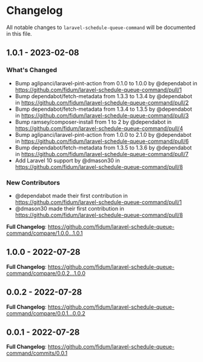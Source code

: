 # Changelog

All notable changes to `laravel-schedule-queue-command` will be documented in this file.

## 1.0.1 - 2023-02-08

### What's Changed

- Bump aglipanci/laravel-pint-action from 0.1.0 to 1.0.0 by @dependabot in https://github.com/fidum/laravel-schedule-queue-command/pull/1
- Bump dependabot/fetch-metadata from 1.3.3 to 1.3.4 by @dependabot in https://github.com/fidum/laravel-schedule-queue-command/pull/2
- Bump dependabot/fetch-metadata from 1.3.4 to 1.3.5 by @dependabot in https://github.com/fidum/laravel-schedule-queue-command/pull/3
- Bump ramsey/composer-install from 1 to 2 by @dependabot in https://github.com/fidum/laravel-schedule-queue-command/pull/4
- Bump aglipanci/laravel-pint-action from 1.0.0 to 2.1.0 by @dependabot in https://github.com/fidum/laravel-schedule-queue-command/pull/6
- Bump dependabot/fetch-metadata from 1.3.5 to 1.3.6 by @dependabot in https://github.com/fidum/laravel-schedule-queue-command/pull/7
- Add Laravel 10 support by @dmason30 in https://github.com/fidum/laravel-schedule-queue-command/pull/8

### New Contributors

- @dependabot made their first contribution in https://github.com/fidum/laravel-schedule-queue-command/pull/1
- @dmason30 made their first contribution in https://github.com/fidum/laravel-schedule-queue-command/pull/8

**Full Changelog**: https://github.com/fidum/laravel-schedule-queue-command/compare/1.0.0...1.0.1

## 1.0.0 - 2022-07-28

**Full Changelog**: https://github.com/fidum/laravel-schedule-queue-command/compare/0.0.2...1.0.0

## 0.0.2 - 2022-07-28

**Full Changelog**: https://github.com/fidum/laravel-schedule-queue-command/compare/0.0.1...0.0.2

## 0.0.1 - 2022-07-28

**Full Changelog**: https://github.com/fidum/laravel-schedule-queue-command/commits/0.0.1
